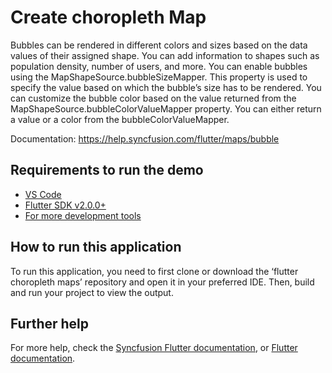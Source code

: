# Create choropleth Map

Bubbles can be rendered in different colors and sizes based on the data values of their assigned shape. You can add information to shapes such as population density, number of users, and more. You can enable bubbles using the MapShapeSource.bubbleSizeMapper. This property is used to specify the value based on which the bubble’s size has to be rendered. You can customize the bubble color based on the value returned from the MapShapeSource.bubbleColorValueMapper property. You can either return a value or a color from the bubbleColorValueMapper.

Documentation: https://help.syncfusion.com/flutter/maps/bubble 

## Requirements to run the demo
* [VS Code](https://code.visualstudio.com/download)
* [Flutter SDK v2.0.0+](https://flutter.dev/docs/development/tools/sdk/overview)
* [For more development tools](https://flutter.dev/docs/development/tools/devtools/overview)

## How to run this application
To run this application, you need to first clone or download the ‘flutter choropleth maps’ repository and open it in your preferred IDE. Then, build and run your project to view the output.

## Further help
For more help, check the [Syncfusion Flutter documentation](https://help.syncfusion.com/flutter/introduction/overview), or
 [Flutter documentation](https://flutter.dev/docs/get-started/install).
